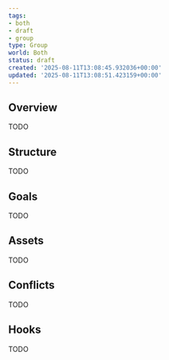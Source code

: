 ```yaml
---
tags:
- both
- draft
- group
type: Group
world: Both
status: draft
created: '2025-08-11T13:08:45.932036+00:00'
updated: '2025-08-11T13:08:51.423159+00:00'
---
```



## Overview

TODO
## Structure

TODO
## Goals

TODO
## Assets

TODO
## Conflicts

TODO
## Hooks

TODO
